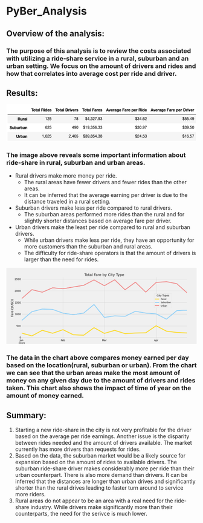# PyBer_Analysis

## Overview of the analysis:
### The purpose of this analysis is to review the costs associated with utilizing a ride-share service in a rural, suburban and an urban setting. We focus on the amount of drivers and rides and how that correlates into average cost per ride and driver.

## Results: 
![pyber_summary_df](analysis/pyber_summary_df.png)
### The image above reveals some important information about ride-share in rural, suburban and urban areas.

* Rural drivers make more money per ride.
  * The rural areas have fewer drivers and fewer rides than the other areas.
  * It can be inferred that the average earning per driver is due to the distance traveled in a rural setting.
* Suburban drivers make less per ride compared to rural drivers.
  * The suburban areas performed more rides than the rural and for slightly shorter distances based on average fare per driver.
* Urban drivers make the least per ride compared to rural and suburban drivers.
  * While urban drivers make less per ride, they have an opportunity for more customers than the suburban and rural areas.
  * The difficulty for ride-share operators is that the amount of drivers is larger than the need for rides.

![pyber_summary](analysis/PyBer_fare_summary.png)

### The data in the chart above compares money earned per day based on the location(rural, suburban or urban).  From the chart we can see that the urban areas make the most amount of money on any given day due to the amount of drivers and rides taken.  This chart also shows the impact of time of year on the amount of money earned.

  
## Summary: 
1. Starting a new ride-share in the city is not very profitable for the driver based on the average per ride earnings.  Another issue is the disparity between rides needed and the amount of drivers available.  The market currently has more drivers than requests for rides.
2. Based on the data, the suburban market would be a likely source for expansion based on the amount of rides to available drivers.  The suburban ride-share driver makes considerably more per ride than their urban counterpart.  There is also more demand than drivers.  It can be inferred that the distances are longer than urban drives and significantly shorter than the rural drives leading to faster turn around to service more riders.
3. Rural areas do not appear to be an area with a real need for the ride-share industry.  While drivers make significantly more than their counterparts, the need for the serivce is much lower.
